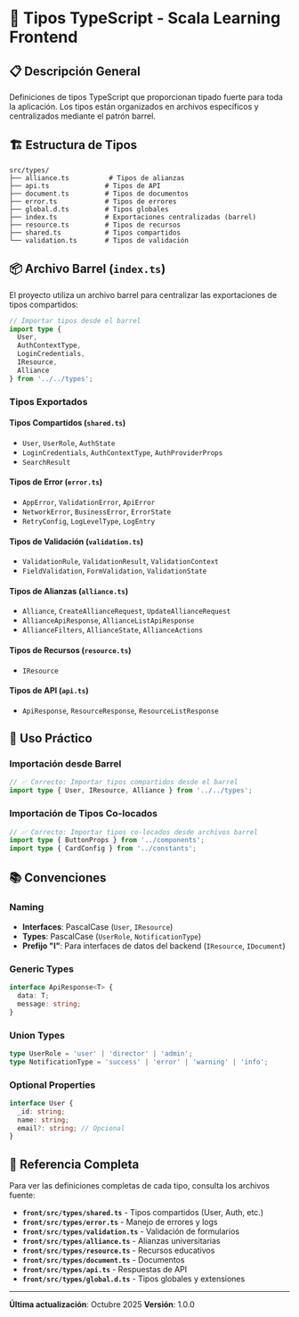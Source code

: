 # 📝 Tipos TypeScript - Scala Learning Frontend

## 📋 Descripción General

Definiciones de tipos TypeScript que proporcionan tipado fuerte para toda la aplicación. Los tipos están organizados en archivos específicos y centralizados mediante el patrón barrel.

## 🏗️ Estructura de Tipos

```
src/types/
├── alliance.ts          # Tipos de alianzas
├── api.ts              # Tipos de API
├── document.ts         # Tipos de documentos
├── error.ts            # Tipos de errores
├── global.d.ts         # Tipos globales
├── index.ts            # Exportaciones centralizadas (barrel)
├── resource.ts         # Tipos de recursos
├── shared.ts           # Tipos compartidos
└── validation.ts       # Tipos de validación
```

## 📦 Archivo Barrel (`index.ts`)

El proyecto utiliza un archivo barrel para centralizar las exportaciones de tipos compartidos:

```typescript
// Importar tipos desde el barrel
import type { 
  User, 
  AuthContextType, 
  LoginCredentials,
  IResource,
  Alliance
} from '../../types';
```

### Tipos Exportados

#### **Tipos Compartidos** (`shared.ts`)
- `User`, `UserRole`, `AuthState`
- `LoginCredentials`, `AuthContextType`, `AuthProviderProps`
- `SearchResult`

#### **Tipos de Error** (`error.ts`)
- `AppError`, `ValidationError`, `ApiError`
- `NetworkError`, `BusinessError`, `ErrorState`
- `RetryConfig`, `LogLevelType`, `LogEntry`

#### **Tipos de Validación** (`validation.ts`)
- `ValidationRule`, `ValidationResult`, `ValidationContext`
- `FieldValidation`, `FormValidation`, `ValidationState`

#### **Tipos de Alianzas** (`alliance.ts`)
- `Alliance`, `CreateAllianceRequest`, `UpdateAllianceRequest`
- `AllianceApiResponse`, `AllianceListApiResponse`
- `AllianceFilters`, `AllianceState`, `AllianceActions`

#### **Tipos de Recursos** (`resource.ts`)
- `IResource`

#### **Tipos de API** (`api.ts`)
- `ApiResponse`, `ResourceResponse`, `ResourceListResponse`

## 🎯 Uso Práctico

### Importación desde Barrel
```typescript
// ✅ Correcto: Importar tipos compartidos desde el barrel
import type { User, IResource, Alliance } from '../../types';
```

### Importación de Tipos Co-locados
```typescript
// ✅ Correcto: Importar tipos co-locados desde archivos barrel
import type { ButtonProps } from '../components';
import type { CardConfig } from '../constants';
```

## 📚 Convenciones

### Naming
- **Interfaces**: PascalCase (`User`, `IResource`)
- **Types**: PascalCase (`UserRole`, `NotificationType`)
- **Prefijo "I"**: Para interfaces de datos del backend (`IResource`, `IDocument`)

### Generic Types
```typescript
interface ApiResponse<T> {
  data: T;
  message: string;
}
```

### Union Types
```typescript
type UserRole = 'user' | 'director' | 'admin';
type NotificationType = 'success' | 'error' | 'warning' | 'info';
```

### Optional Properties
```typescript
interface User {
  _id: string;
  name: string;
  email?: string; // Opcional
}
```

## 📖 Referencia Completa

Para ver las definiciones completas de cada tipo, consulta los archivos fuente:

- **`front/src/types/shared.ts`** - Tipos compartidos (User, Auth, etc.)
- **`front/src/types/error.ts`** - Manejo de errores y logs
- **`front/src/types/validation.ts`** - Validación de formularios
- **`front/src/types/alliance.ts`** - Alianzas universitarias
- **`front/src/types/resource.ts`** - Recursos educativos
- **`front/src/types/document.ts`** - Documentos
- **`front/src/types/api.ts`** - Respuestas de API
- **`front/src/types/global.d.ts`** - Tipos globales y extensiones

---

**Última actualización**: Octubre 2025
**Versión**: 1.0.0